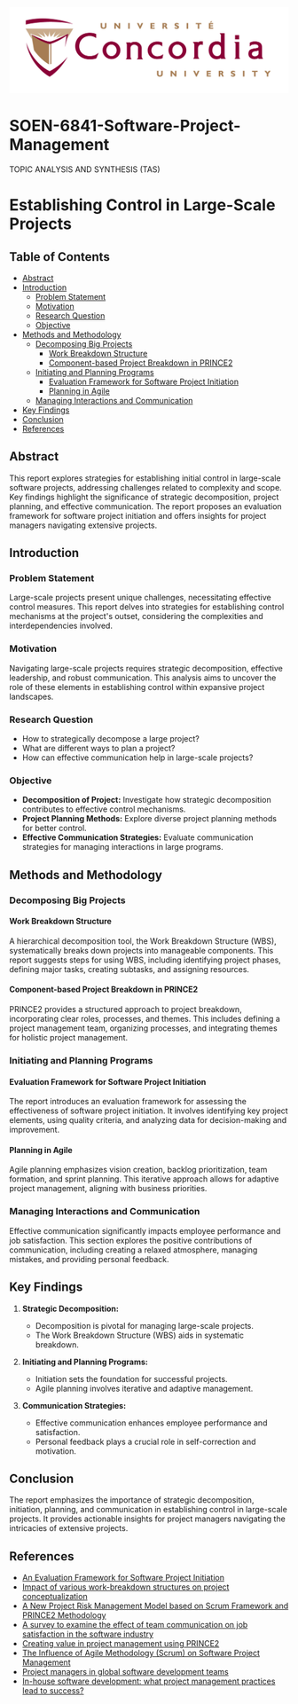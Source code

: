 ![Project Image](TAS/image.jpeg)

# SOEN-6841-Software-Project-Management
TOPIC ANALYSIS AND SYNTHESIS (TAS)

# Establishing Control in Large-Scale Projects



## Table of Contents
- [Abstract](#abstract)
- [Introduction](#introduction)
  - [Problem Statement](#problem-statement)
  - [Motivation](#motivation)
  - [Research Question](#research-question)
  - [Objective](#objective)
- [Methods and Methodology](#methods-and-methodology)
  - [Decomposing Big Projects](#decomposing-big-projects)
    - [Work Breakdown Structure](#work-breakdown-structure)
    - [Component-based Project Breakdown in PRINCE2](#component-based-project-breakdown-in-prince2)
  - [Initiating and Planning Programs](#initiating-and-planning-programs)
    - [Evaluation Framework for Software Project Initiation](#evaluation-framework-for-software-project-initiation)
    - [Planning in Agile](#planning-in-agile)
  - [Managing Interactions and Communication](#managing-interactions-and-communication)
- [Key Findings](#key-findings)
- [Conclusion](#conclusion)
- [References](#references)

## Abstract
This report explores strategies for establishing initial control in large-scale software projects, addressing challenges related to complexity and scope. Key findings highlight the significance of strategic decomposition, project planning, and effective communication. The report proposes an evaluation framework for software project initiation and offers insights for project managers navigating extensive projects.

## Introduction

### Problem Statement
Large-scale projects present unique challenges, necessitating effective control measures. This report delves into strategies for establishing control mechanisms at the project's outset, considering the complexities and interdependencies involved.

### Motivation
Navigating large-scale projects requires strategic decomposition, effective leadership, and robust communication. This analysis aims to uncover the role of these elements in establishing control within expansive project landscapes.

### Research Question
- How to strategically decompose a large project?
- What are different ways to plan a project?
- How can effective communication help in large-scale projects?

### Objective
- **Decomposition of Project:** Investigate how strategic decomposition contributes to effective control mechanisms.
- **Project Planning Methods:** Explore diverse project planning methods for better control.
- **Effective Communication Strategies:** Evaluate communication strategies for managing interactions in large programs.

## Methods and Methodology

### Decomposing Big Projects

#### Work Breakdown Structure
A hierarchical decomposition tool, the Work Breakdown Structure (WBS), systematically breaks down projects into manageable components. This report suggests steps for using WBS, including identifying project phases, defining major tasks, creating subtasks, and assigning resources.

#### Component-based Project Breakdown in PRINCE2
PRINCE2 provides a structured approach to project breakdown, incorporating clear roles, processes, and themes. This includes defining a project management team, organizing processes, and integrating themes for holistic project management.

### Initiating and Planning Programs

#### Evaluation Framework for Software Project Initiation
The report introduces an evaluation framework for assessing the effectiveness of software project initiation. It involves identifying key project elements, using quality criteria, and analyzing data for decision-making and improvement.

#### Planning in Agile
Agile planning emphasizes vision creation, backlog prioritization, team formation, and sprint planning. This iterative approach allows for adaptive project management, aligning with business priorities.

### Managing Interactions and Communication
Effective communication significantly impacts employee performance and job satisfaction. This section explores the positive contributions of communication, including creating a relaxed atmosphere, managing mistakes, and providing personal feedback.

## Key Findings
1. **Strategic Decomposition:**
   - Decomposition is pivotal for managing large-scale projects.
   - The Work Breakdown Structure (WBS) aids in systematic breakdown.

2. **Initiating and Planning Programs:**
   - Initiation sets the foundation for successful projects.
   - Agile planning involves iterative and adaptive management.

3. **Communication Strategies:**
   - Effective communication enhances employee performance and satisfaction.
   - Personal feedback plays a crucial role in self-correction and motivation.

## Conclusion
The report emphasizes the importance of strategic decomposition, initiation, planning, and communication in establishing control in large-scale projects. It provides actionable insights for project managers navigating the intricacies of extensive projects.

## References
- [An Evaluation Framework for Software Project Initiation](https://www.researchgate.net/publication/241194937_An_Evaluation_Framework_for_Software_Project_Initiation)
- [Impact of various work-breakdown structures on project conceptualization](https://doi.org/10.1016/0263-7863(94)90032-9)
- [A New Project Risk Management Model based on Scrum Framework and PRINCE2 Methodology](https://doi.org/10.14569/IJACSA.2018.090461)
- [A survey to examine the effect of team communication on job satisfaction in the software industry](https://doi.org/10.1145/979743.979760)
- [Creating value in project management using PRINCE2](https://doi.org/10.1016/j.protcy.2013.12.087)
- [The Influence of Agile Methodology (Scrum) on Software Project Management](https://ieeexplore.ieee.org/document/8935813)
- [Project managers in global software development teams](https://doi.org/10.1007/s11219-012-9191-x)
- [In-house software development: what project management practices lead to success?](https://doi.org/10.1109/MS.2005.12)
